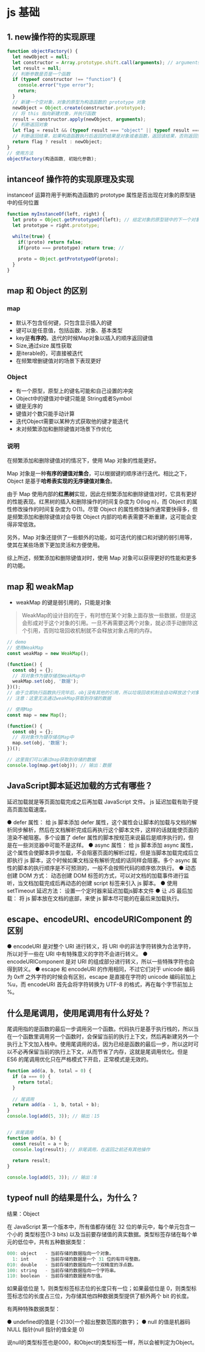 # js 基础

## 1. new操作符的实现原理

```javascript
function objectFactory() {
  let newObject = null;
  let constructor = Array.prototype.shift.call(arguments); // arguments是类数组，不能直接使用shift
  let result = null;
  // 判断参数是否是一个函数
  if (typeof constructor !== "function") {
    console.error("type error");
    return;
  }
  // 新建一个空对象，对象的原型为构造函数的 prototype 对象
  newObject = Object.create(constructor.prototype);
  // 将 this 指向新建对象，并执行函数
  result = constructor.apply(newObject, arguments);
  // 判断返回对象
  let flag = result && (typeof result === "object" || typeof result === "function");
  // 判断返回结果，如果构造函数执行后返回的结果是对象或者函数，返回该结果，否则返回空对象
  return flag ? result : newObject;
}
// 使用方法
objectFactory(构造函数, 初始化参数); 
```

## intanceof 操作符的实现原理及实现

instanceof 运算符用于判断构造函数的 prototype 属性是否出现在对象的原型链中的任何位置

```javascript
function myInstanceOf(left, right) {
  let proto = Object.getPrototypeOf(left); // 给定对象的原型链中的下一个对象
  let prototype = right.prototype;

  whilte(true) {
    if(!proto) return false;
    if(proto === prototype) return true; // 
    
    proto = Object.getPrototypeOf(proto);
  }
}
```

## map 和 Object 的区别

### map

+ 默认不包含任何键，只包含显示插入的键
+ 键可以是任意值，包括函数、对象、基本类型
+ key是**有序的**。迭代的时候Map对象以插入的顺序返回键值
+ Size,通过size 属性获取
+ 是iterable的，可直接被迭代
+ 在频繁增删键值对的场景下表现更好
  
### Object

+ 有一个原型，原型上的键名可能和自己设置的冲突
+ Object中的键值对中键只能是 String或者Symbol
+ 键是无序的
+ 键值对个数只能手动计算
+ 迭代Object需要以某种方式获取他的键才能迭代
+ 未对频繁添加和删除键值对场景下作优化

### 说明

在频繁添加和删除键值对的情况下，使用 Map 对象的性能更好。

Map 对象是一种**有序的键值对集合**，可以根据键的顺序进行迭代。相比之下，Object 是基于**哈希表实现的无序键值对集合**。

由于 Map 使用内部的**红黑树**实现，因此在频繁添加和删除键值对时，它具有更好的性能表现。红黑树的插入和删除操作的时间复杂度为 O(log n)，而 Object 的属性修改操作的时间复杂度为 O(1)。尽管 Object 的属性修改操作通常要快得多，但是频繁添加和删除键值对会导致 Object 内部的哈希表需要不断重建，这可能会变得非常低效。

另外，Map 对象还提供了一些额外的功能，如可迭代的接口和对键的弱引用等，使其在某些场景下更加灵活和方便使用。

综上所述，频繁添加和删除键值对时，使用 Map 对象可以获得更好的性能和更多的功能。

## map 和 weakMap

+ weakMap 的键是弱引用的，只能是对象

> WeakMap的设计目的在于，有时想在某个对象上面存放一些数据，但是这会形成对于这个对象的引用。一旦不再需要这两个对象，就必须手动删除这个引用，否则垃圾回收机制就不会释放对象占用的内存。

```javascript
// demo
// 使用WeakMap
const weakMap = new WeakMap();

(function() {
  const obj = {};
  // 将对象作为键存储在WeakMap中
  weakMap.set(obj, '数据');
})();
// 由于立即执行函数执行完毕后，obj没有其他的引用，所以垃圾回收机制会自动释放这个对象，同时也会自动清除WeakMap中对应的值。
// 注意：这里无法通过weakMap获取到存储的数据

// 使用Map
const map = new Map();

(function() {
  const obj = {};
  // 将对象作为键存储在Map中
  map.set(obj, '数据');
})();

// 这里我们可以通过map获取到存储的数据
console.log(map.get(obj)); // 输出：数据
```

## JavaScript脚本延迟加载的方式有哪些？

延迟加载就是等页面加载完成之后再加载 JavaScript 文件。 js 延迟加载有助于提高页面加载速度。

● defer 属性： 给 js 脚本添加 defer 属性，这个属性会让脚本的加载与文档的解析同步解析，然后在文档解析完成后再执行这个脚本文件，这样的话就能使页面的渲染不被阻塞。多个设置了 defer 属性的脚本按规范来说最后是顺序执行的，但是在一些浏览器中可能不是这样。
● async 属性： 给 js 脚本添加 async 属性，这个属性会使脚本异步加载，不会阻塞页面的解析过程，但是当脚本加载完成后立即执行 js 脚本，这个时候如果文档没有解析完成的话同样会阻塞。多个 async 属性的脚本的执行顺序是不可预测的，一般不会按照代码的顺序依次执行。
● 动态创建 DOM 方式： 动态创建 DOM 标签的方式，可以对文档的加载事件进行监听，当文档加载完成后再动态的创建 script 标签来引入 js 脚本。
● 使用 setTimeout 延迟方法： 设置一个定时器来延迟加载js脚本文件
● 让 JS 最后加载： 将 js 脚本放在文档的底部，来使 js 脚本尽可能的在最后来加载执行。

## escape、encodeURI、encodeURIComponent 的区别

● encodeURI 是对整个 URI 进行转义，将 URI 中的非法字符转换为合法字符，所以对于一些在 URI 中有特殊意义的字符不会进行转义。
● encodeURIComponent 是对 URI 的组成部分进行转义，所以一些特殊字符也会得到转义。
● escape 和 encodeURI 的作用相同，不过它们对于 unicode 编码为 0xff 之外字符的时候会有区别，escape 是直接在字符的 unicode 编码前加上 %u，而 encodeURI 首先会将字符转换为 UTF-8 的格式，再在每个字节前加上 %。


## 什么是尾调用，使用尾调用有什么好处？

尾调用指的是函数的最后一步调用另一个函数。代码执行是基于执行栈的，所以当在一个函数里调用另一个函数时，会保留当前的执行上下文，然后再新建另外一个执行上下文加入栈中。使用尾调用的话，因为已经是函数的最后一步，所以这时可以不必再保留当前的执行上下文，从而节省了内存，这就是尾调用优化。但是 ES6 的尾调用优化只在严格模式下开启，正常模式是无效的。

```js
function add(a, b, total = 0) {
  if (a === 0) {
    return total;
  }
  
  // 尾调用
  return add(a - 1, b, total + b);
}
console.log(add(5, 3)); // 输出：15


// 非尾调用
function add(a, b) {
  const result = a + b;
  console.log(result); // 非尾调用，在返回之前还有其他操作
  
  return result;
}

console.log(add(5, 3)); // 输出：8
```

## typeof null 的结果是什么，为什么？

结果：Object

在 JavaScript 第一个版本中，所有值都存储在 32 位的单元中，每个单元包含一个小的 类型标签(1-3 bits) 以及当前要存储值的真实数据。类型标签存储在每个单元的低位中，共有五种数据类型：

```javascript
000: object   - 当前存储的数据指向一个对象。
  1: int      - 当前存储的数据是一个 31 位的有符号整数。
010: double   - 当前存储的数据指向一个双精度的浮点数。
100: string   - 当前存储的数据指向一个字符串。
110: boolean  - 当前存储的数据是布尔值。
```

如果最低位是 1，则类型标签标志位的长度只有一位；如果最低位是 0，则类型标签标志位的长度占三位，为存储其他四种数据类型提供了额外两个 bit 的长度。

有两种特殊数据类型：

● undefined的值是 (-2)30(一个超出整数范围的数字)；
● null 的值是机器码 NULL 指针(null 指针的值全是 0)

说null的类型标签也是000，和Object的类型标签一样，所以会被判定为Object。
